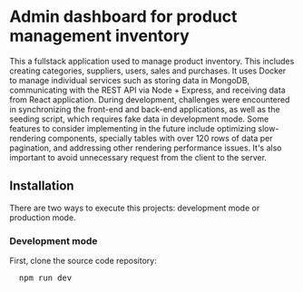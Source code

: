 # Admin dashboard for product management inventory

This a fullstack application used to manage product inventory. This includes creating categories, suppliers, users, sales and purchases. It uses Docker to manage individual services such as storing data in MongoDB, communicating with the REST API via Node + Express, and receiving data from React application. During development, challenges were encountered in synchronizing the front-end and back-end applications, as well as the seeding script, which requires fake data in development mode. Some features to consider implementing in the future include optimizing slow-rendering components, specially tables with over 120 rows of data per pagination, and addressing other rendering performance issues. It's also important to avoid unnecessary request from the client to the server.

## Installation

There are two ways to execute this projects: development mode or production mode.

### Development mode

First, clone the source code repository:

<pre>
  npm run dev
</pre>
